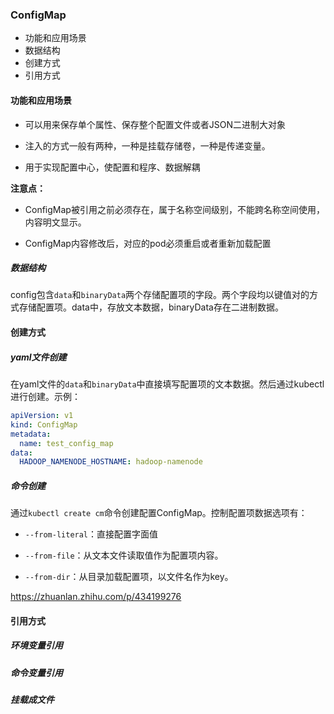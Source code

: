 ### ConfigMap

- 功能和应用场景
- 数据结构
- 创建方式
- 引用方式

#### 功能和应用场景

- 可以用来保存单个属性、保存整个配置文件或者JSON二进制大对象

- 注入的方式一般有两种，一种是挂载存储卷，一种是传递变量。

- 用于实现配置中心，使配置和程序、数据解耦

**注意点：**

- ConfigMap被引用之前必须存在，属于名称空间级别，不能跨名称空间使用，内容明文显示。

- ConfigMap内容修改后，对应的pod必须重启或者重新加载配置

##### 数据结构

config包含`data`和`binaryData`两个存储配置项的字段。两个字段均以键值对的方式存储配置项。data中，存放文本数据，binaryData存在二进制数据。

#### 创建方式

##### yaml文件创建

在yaml文件的`data`和`binaryData`中直接填写配置项的文本数据。然后通过kubectl进行创建。示例：

```yaml
apiVersion: v1
kind: ConfigMap
metadata:
  name: test_config_map
data:
  HADOOP_NAMENODE_HOSTNAME: hadoop-namenode
```

##### 命令创建

通过`kubectl create cm`命令创建配置ConfigMap。控制配置项数据选项有：

- `--from-literal`：直接配置字面值

- `--from-file`：从文本文件读取值作为配置项内容。

- `--from-dir`：从目录加载配置项，以文件名作为key。

https://zhuanlan.zhihu.com/p/434199276

#### 引用方式

##### 环境变量引用

##### 命令变量引用

##### 挂载成文件
